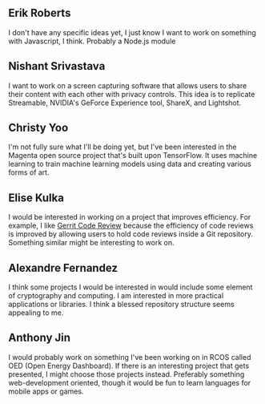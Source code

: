 ## Erik Roberts

I don't have any specific ideas yet, I just know I want to work on something with Javascript, I think. Probably a Node.js module

## Nishant Srivastava

I want to work on a screen capturing software that allows users to share their content with each other with privacy controls. This idea is to replicate Streamable, NVIDIA's GeForce Experience tool, ShareX, and Lightshot.

## Christy Yoo

I'm not fully sure what I'll be doing yet, but I've been interested in the Magenta open source project that's built upon TensorFlow. It uses machine learning to train machine learning models using data and creating various forms of art.

## Elise Kulka

I would be interested in working on a project that improves efficiency. For example, I like [Gerrit Code Review](https://www.gerritcodereview.com/) because the efficiency of code reviews is improved by allowing users to hold code reviews inside a Git repository. Something similar might be interesting to work on.

## Alexandre Fernandez

I think some projects I would be interested in would include some element of cryptography and computing. I am interested in more practical applications or libraries. I think a blessed repository structure seems appealing to me.

## Anthony Jin

I would probably work on something I've been working on in RCOS called OED (Open Energy Dashboard). If there is an interesting project that gets presented, I might choose those projects instead. Preferably something web-development oriented, though it would be fun to learn languages for mobile apps or games.

